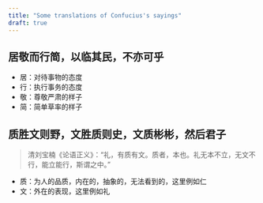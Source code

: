 ```yaml
---
title: "Some translations of Confucius's sayings"
draft: true
---
```


## 居敬而行简，以临其民，不亦可乎

- 居：对待事物的态度
- 行：执行事务的态度
- 敬：尊敬严肃的样子
- 简：简单草率的样子

## 质胜文则野，文胜质则史，文质彬彬，然后君子
>
> 清刘宝楠《论语正义》：“礼，有质有文。质者，本也。礼无本不立，无文不行，能立能行，斯谓之中。”

- 质：为人的品质，内在的，抽象的，无法看到的，这里例如仁
- 文：外在的表现，这里例如礼
